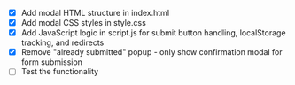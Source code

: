 - [x] Add modal HTML structure in index.html
- [x] Add modal CSS styles in style.css
- [x] Add JavaScript logic in script.js for submit button handling, localStorage tracking, and redirects
- [x] Remove "already submitted" popup - only show confirmation modal for form submission
- [ ] Test the functionality
